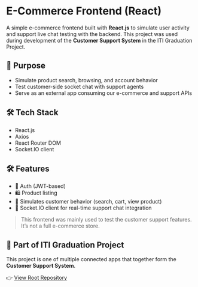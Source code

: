 # E-Commerce Frontend (React)

A simple e-commerce frontend built with **React.js** to simulate user activity and support live chat testing with the backend. This project was used during development of the **Customer Support System** in the ITI Graduation Project.

## 🎯 Purpose

- Simulate product search, browsing, and account behavior
- Test customer-side socket chat with support agents
- Serve as an external app consuming our e-commerce and support APIs

## 🛠️ Tech Stack

- React.js
- Axios
- React Router DOM
- Socket.IO client

## 🛠️ Features

- 🔐 Auth (JWT-based)
- 🛍️ Product listing
- 🧠 Simulates customer behavior (search, cart, view product)
- 📡 Socket.IO client for real-time support chat integration

> This frontend was mainly used to test the customer support features. It’s not a full e-commerce store.

## 🔗 Part of ITI Graduation Project

This project is one of multiple connected apps that together form the **Customer Support System**.

👉 [View Root Repository](https://github.com/ZiadGamalDev/customer-support-system)
